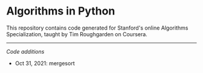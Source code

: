 # Algorithms in Python

This repository contains code generated for Stanford's online Algorithms Specialization, taught by Tim Roughgarden on 
Coursera.

---

*Code additions*

* Oct 31, 2021: mergesort